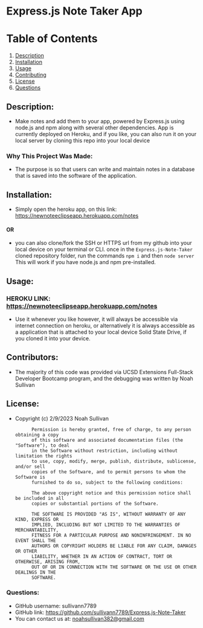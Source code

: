 
# Express.js Note Taker App

# Table of Contents
1. [Description](#description)
2. [Installation](#installation)
3. [Usage](#usage)
4. [Contributing](#contributors)
6. [License](#license)
7. [Questions](#questions)

## Description:
- Make notes and add them to your app, powered by Express.js using node.js and npm along with several other dependencies. App is currently deployed on Heroku, and if you like, you can also run it on your local server by cloning this repo into your local device
### Why This Project Was Made:
- The purpose is so that users can write and maintain notes in a database that is saved into the software of the application. 
        
## Installation:
- Simply open the heroku app, on this link: https://newnoteeclipseapp.herokuapp.com/notes 
#### OR
- you can also clone/fork the SSH or HTTPS url from my github into your local device on your terminal or CLI. once in the ``` Express.js-Note-Taker ``` cloned repository folder, run the commands ``` npm i ``` and then ``` node server ``` This will work if you have node.js and npm pre-installed.
        
## Usage:
### HEROKU LINK: https://newnoteeclipseapp.herokuapp.com/notes
- Use it whenever you like however, it will always be accessible via internet connection on heroku, or alternatively it is always accessible as a application that is attached to your local device Solid State Drive, if you cloned it into your device.
        
## Contributors:
- The majority of this code was provided via UCSD Extensions Full-Stack Developer Bootcamp program, and the debugging was written by Noah Sullivan

        
## License:
- Copyright (c) 2/9/2023 Noah Sullivan

            Permission is hereby granted, free of charge, to any person obtaining a copy
            of this software and associated documentation files (the "Software"), to deal
            in the Software without restriction, including without limitation the rights
            to use, copy, modify, merge, publish, distribute, sublicense, and/or sell
            copies of the Software, and to permit persons to whom the Software is
            furnished to do so, subject to the following conditions:
            
            The above copyright notice and this permission notice shall be included in all
            copies or substantial portions of the Software.
            
            THE SOFTWARE IS PROVIDED "AS IS", WITHOUT WARRANTY OF ANY KIND, EXPRESS OR
            IMPLIED, INCLUDING BUT NOT LIMITED TO THE WARRANTIES OF MERCHANTABILITY,
            FITNESS FOR A PARTICULAR PURPOSE AND NONINFRINGEMENT. IN NO EVENT SHALL THE
            AUTHORS OR COPYRIGHT HOLDERS BE LIABLE FOR ANY CLAIM, DAMAGES OR OTHER
            LIABILITY, WHETHER IN AN ACTION OF CONTRACT, TORT OR OTHERWISE, ARISING FROM,
            OUT OF OR IN CONNECTION WITH THE SOFTWARE OR THE USE OR OTHER DEALINGS IN THE
            SOFTWARE.
        
### Questions:
- GitHub username: sullivann7789
- GitHub link: https://github.com/sullivann7789/Express.js-Note-Taker
- You can contact us at: noahsullivan382@gmail.com
